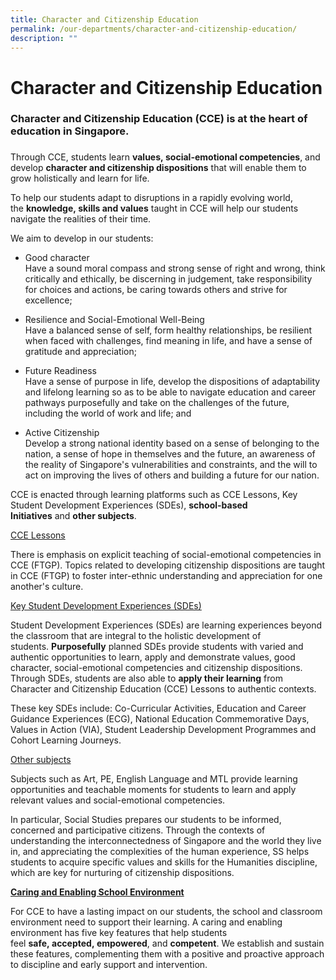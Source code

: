 ```yaml
---
title: Character and Citizenship Education
permalink: /our-departments/character-and-citizenship-education/
description: ""
---
```

# Character and Citizenship Education 

### Character and Citizenship Education (CCE) is at the heart of education in Singapore.  

### 

Through CCE, students learn **values, social-emotional competencies**, and   
develop **character and citizenship dispositions** that will enable them to grow holistically and learn for life. 

To help our students adapt to disruptions in a rapidly evolving world,    
the **knowledge, skills and values** taught in CCE will help our students navigate the realities of their time. 

We aim to develop in our students:

* Good character  
Have a sound moral compass and strong sense of right and wrong, think critically and ethically, be discerning in judgement, take responsibility for choices and actions, be caring towards others and strive for excellence;

* Resilience and Social-Emotional Well-Being  
Have a balanced sense of self, form healthy relationships, be resilient when faced with challenges, find meaning in life, and have a sense of gratitude and appreciation;

* Future Readiness  
Have a sense of purpose in life, develop the dispositions of adaptability and lifelong learning so as to be able to navigate education and career pathways purposefully and take on the challenges of the future, including the world of work and life; and

* Active Citizenship   
Develop a strong national identity based on a sense of belonging to the nation, a sense of hope in themselves and the future, an awareness of the reality of Singapore's vulnerabilities and constraints, and the will to act on improving the lives of others and building a future for our nation.

CCE is enacted through learning platforms such as CCE Lessons, Key Student Development Experiences (SDEs), **school-based Initiatives** and **other subjects**.

<u>CCE Lessons</u>

There is emphasis on explicit teaching of social-emotional competencies in CCE (FTGP). Topics related to developing citizenship dispositions are taught in CCE (FTGP) to foster inter-ethnic understanding and appreciation for one another's culture.  
  
<u>Key Student Development Experiences (SDEs)</u>

Student Development Experiences (SDEs) are learning experiences beyond the classroom that are integral to the holistic development of students. **Purposefully** planned SDEs provide students with varied and authentic opportunities to learn, apply and demonstrate values, good character, social-emotional competencies and citizenship dispositions. Through SDEs, students are also able to **apply their learning** from Character and Citizenship Education (CCE) Lessons to authentic contexts. 

These key SDEs include: Co-Curricular Activities, Education and Career Guidance Experiences (ECG), National Education Commemorative Days, Values in Action (VIA), Student Leadership Development Programmes and Cohort Learning Journeys.   
  
<u>Other subjects</u> 
  
Subjects such as Art, PE, English Language and MTL provide learning opportunities and teachable moments for students to learn and apply relevant values and social-emotional competencies.

In particular, Social Studies prepares our students to be informed, concerned and participative citizens. Through the contexts of understanding the interconnectedness of Singapore and the world they live in, and appreciating the complexities of the human experience, SS helps students to acquire specific values and skills for the Humanities discipline, which are key for nurturing of citizenship dispositions.

<u><b>Caring and Enabling School Environment</b></u>

For CCE to have a lasting impact on our students, the school and classroom environment need to support their learning. A caring and enabling environment has five key features that help students feel **safe, accepted, empowered**, and **competent**. We establish and sustain these features, complementing them with a positive and proactive approach to discipline and early support and intervention.